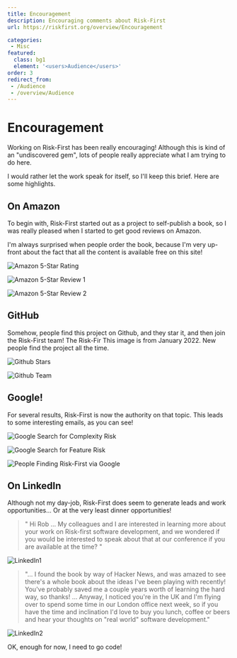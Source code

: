 ```yaml
---
title: Encouragement
description: Encouraging comments about Risk-First
url: https://riskfirst.org/overview/Encouragement

categories: 
 - Misc
featured: 
  class: bg1
  element: '<users>Audience</users>'
order: 3
redirect_from: 
 - /Audience
 - /overview/Audience
---
```


# Encouragement 

Working on Risk-First has been really encouraging!  Although this is kind of an "undiscovered gem", lots of people really 
appreciate what I am trying to do here.  

I would rather let the work speak for itself, so I'll keep this brief.  Here are some highlights.

## On Amazon

To begin with, Risk-First started out as a project to self-publish a book, so I was really pleased when I started to get good reviews on Amazon.   

I'm always surprised when people order the book, because I'm very up-front about the fact that all the content is available free on this site!

![Amazon 5-Star Rating](../images/misc/endorsements/amazon1.png)

![Amazon 5-Star Review 1](../images/misc/endorsements/amazon2.png)

![Amazon 5-Star Review 2](../images/misc/endorsements/amazon2.png)

## GitHub

Somehow, people find this project on Github, and they star it, and then join the Risk-First team!  The Risk-Fir This image is from January 2022.  New people find the project all the time. 

![Github Stars](../images/misc/endorsements/github1.png)

![Github Team](../images/misc/endorsements/github2.png)

## Google!

For several results, Risk-First is now the authority on that topic.  This leads to some interesting emails, as you can see!

![Google Search for Complexity Risk](../images/misc/endorsements/google1.png)

![Google Search for Feature Risk](../images/misc/endorsements/google2.png)

![People Finding Risk-First via Google](../images/misc/endorsements/google3.png)

## On LinkedIn

Although not my day-job, Risk-First does seem to generate leads and work opportunities...  Or at the very least dinner opportunities!  

> " Hi Rob ... My colleagues and I are interested in learning more about your work on Risk-first software development, and we wondered if you would be interested to speak about that at our conference if you are available at the time? "

![LinkedIn1](../images/misc/endorsements/linkedin1.png)

> "... I found the book by way of Hacker News, and was amazed to see there's a whole book about the ideas I've been playing with recently! You've probably saved me a couple years worth of learning the hard way, so thanks!  ... Anyway, I noticed you're in the UK and I'm flying over to spend some time in our London office next week, so if you have the time and inclination I'd love to buy you lunch, coffee or beers and hear your thoughts on "real world" software development."

![LinkedIn2](../images/misc/endorsements/linkedin2.png)

OK, enough for now, I need to go code! 

